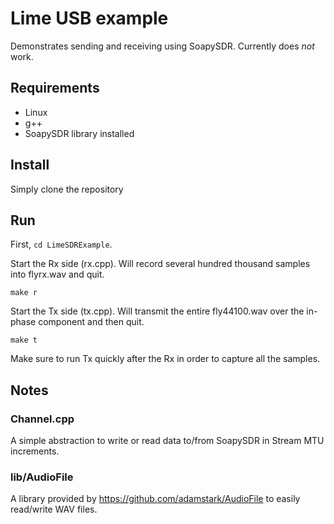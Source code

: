 # Lime USB example

Demonstrates sending and receiving using SoapySDR. Currently does _not_ work.

## Requirements

- Linux
- g++
- SoapySDR library installed

## Install

Simply clone the repository

## Run

First, `cd LimeSDRExample`.

Start the Rx side (rx.cpp). Will record several hundred thousand samples into flyrx.wav and quit.

```
make r
```

Start the Tx side (tx.cpp). Will transmit the entire fly44100.wav over the in-phase component and then quit.

```
make t
```

Make sure to run Tx quickly after the Rx in order to capture all the samples.

## Notes

### Channel.cpp

A simple abstraction to write or read data to/from SoapySDR in Stream MTU increments. 

### lib/AudioFile

A library provided by https://github.com/adamstark/AudioFile to easily read/write WAV files.

